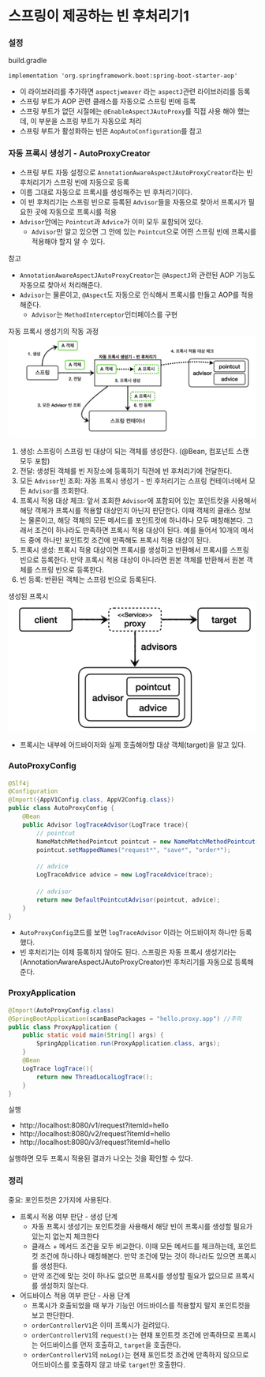 # 스프링이 제공하는 빈 후처리기1

### 설정 

build.gradle
```text
implementation 'org.springframework.boot:spring-boot-starter-aop'
```
- 이 라이브러리를 추가하면 ``aspectjweaver`` 라는 ``aspectJ``관련 라이브러리를 등록
- 스프링 부트가 AOP 관련 클래스를 자동으로 스프링 빈에 등록
- 스프링 부트가 없던 시절에는 ```@EnableAspectJAutoProxy```를 직접 사용 해야 했는데, 이 부분을 스프링 부트가 자동으로 처리
- 스프링 부트가 활성화하는 빈은 ``AopAutoConfiguration``를 참고

### 자동 프록시 생성기 - AutoProxyCreator

- 스프링 부트 자동 설정으로 ``AnnotationAwareAspectJAutoProxyCreator``라는 빈 후처리기가 스프링 빈에 자동으로 등록
- 이름 그대로 자동으로 프록시를 생성해주는 빈 후처리기이다.
- 이 빈 후처리기는 스프링 빈으로 등록된 ``Advisor``들을 자동으로 찾아서 프록시가 필요한 곳에 자동으로 프록시를 적용
- ``Advisor``안에는 ``Pointcut``과 ``Advice``가 이미 모두 포함되어 있다.
  - ``Advisor``만 알고 있으면 그 안에 있는 ``Pointcut``으로 어떤 스프링 빈에 프록시를 적용해야 할지 알 수 있다.

참고
- ``AnnotationAwareAspectJAutoProxyCreator``는 ``@AspectJ``와 관련된 AOP 기능도 자동으로 찾아서 처리해준다.
- ``Advisor``는 물론이고, ``@Aspect``도 자동으로 인식해서 프록시를 만들고 AOP를 적용해준다.
  - ``Advisor``는 ``MethodInterceptor``인터페이스를 구현 

자동 프록시 생성기의 작동 과정 
![5.png](Image%2F5.png)

1. 생성: 스프링이 스프링 빈 대상이 되는 객체를 생성한다. (@Bean, 컴포넌트 스캔 모두 포함)
2. 전달: 생성된 객체를 빈 저장소에 등록하기 직전에 빈 후처리기에 전달한다.
3. 모든 ``Advisor``빈 조회: 자동 프록시 생성기 - 빈 후처리기는 스프링 컨테이너에서 모든 ``Advisor``를 조회한다.
4. 프록시 적용 대상 체크: 앞서 조회한 ``Advisor``에 포함되어 있는 포인트컷을 사용해서 해당 객체가 프록시를
   적용할 대상인지 아닌지 판단한다. 이때 객체의 클래스 정보는 물론이고, 해당 객체의 모든 메서드를 포인트컷에
   하나하나 모두 매칭해본다. 그래서 조건이 하나라도 만족하면 프록시 적용 대상이 된다. 예를 들어서 10개의 메서
   드 중에 하나만 포인트컷 조건에 만족해도 프록시 적용 대상이 된다.
5. 프록시 생성: 프록시 적용 대상이면 프록시를 생성하고 반환해서 프록시를 스프링 빈으로 등록한다. 만약 프록시 
   적용 대상이 아니라면 원본 객체를 반환해서 원본 객체를 스프링 빈으로 등록한다.
6. 빈 등록: 반환된 객체는 스프링 빈으로 등록된다.

생성된 프록시 
![6.png](Image%2F6.png)
- 프록시는 내부에 어드바이저와 실제 호출해야할 대상 객체(target)을 알고 있다.

### AutoProxyConfig

```java
@Slf4j
@Configuration
@Import({AppV1Config.class, AppV2Config.class})
public class AutoProxyConfig {
    @Bean
    public Advisor logTraceAdvisor(LogTrace trace){
        // pointcut
        NameMatchMethodPointcut pointcut = new NameMatchMethodPointcut();
        pointcut.setMappedNames("request*", "save*", "order*");

        // advice
        LogTraceAdvice advice = new LogTraceAdvice(trace);

        // advisor
        return new DefaultPointcutAdvisor(pointcut, advice);
    }
}
```
- ``AutoProxyConfig``코드를 보면 ``logTraceAdvisor`` 이라는 어드바이저 하나만 등록했다.
- 빈 후처리기는 이제 등록하지 않아도 된다. 스프링은 자동 프록시 생성기라는 (AnnotationAwareAspectJAutoProxyCreator)빈 후처리기를 자동으로 등록해준다.

### ProxyApplication

```java
@Import(AutoProxyConfig.class)
@SpringBootApplication(scanBasePackages = "hello.proxy.app") //주의
public class ProxyApplication {
	public static void main(String[] args) {
		SpringApplication.run(ProxyApplication.class, args);
	}
	@Bean
	LogTrace logTrace(){
		return new ThreadLocalLogTrace();
	}
}
```

실행
- http://localhost:8080/v1/request?itemId=hello
- http://localhost:8080/v2/request?itemId=hello
- http://localhost:8080/v3/request?itemId=hello

실행하면 모두 프록시 적용된 결과가 나오는 것을 확인할 수 있다.

### 정리

중요: 포인트컷은 2가지에 사용된다.

- 프록시 적용 여부 판단 - 생성 단계
  - 자동 프록시 생성기는 포인트컷을 사용해서 해당 빈이 프록시를 생성할 필요가 있는지 없는지 체크한다
  - 클래스 + 메서드 조건을 모두 비교한다. 이때 모든 메서드를 체크하는데, 포인트컷 조건에 하나하나 매칭해본다. 
    만약 조건에 맞는 것이 하나라도 있으면 프록시를 생성한다.
  - 만약 조건에 맞는 것이 하나도 없으면 프록시를 생성할 필요가 없으므로 프록시를 생성하지 않는다.
- 어드바이스 적용 여부 판단 - 사용 단계
  - 프록시가 호출되었을 때 부가 기능인 어드바이스를 적용할지 말지 포인트컷을 보고 판단한다.
  - ``orderControllerV1``은 이미 프록시가 걸려있다.
  - ``orderControllerV1``의 ``request()``는 현재 포인트컷 조건에 만족하므로 프록시는 어드바이스를 먼저 호출하고, 
    ``target``을 호출한다.
  - ``orderControllerV1``의 ``noLog()``는 현재 포인트컷 조건에 만족하지 않으므로 어드바이스를 호출하지
    않고 바로 ``target``만 호출한다.


